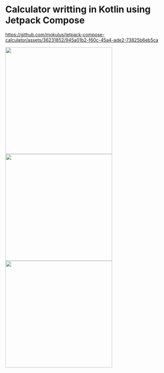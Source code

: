 # Calculator writting in Kotlin using Jetpack Compose 

https://github.com/mokulus/jetpack-compose-calculator/assets/36231852/945a01b2-f60c-45a4-ade2-73825b6eb5ca

<img src="https://github.com/mokulus/jetpack-compose-calculator/assets/36231852/1b0bfe01-647c-4ffd-9a8a-e0dfc7d44002" width=333>

<img src="https://github.com/mokulus/jetpack-compose-calculator/assets/36231852/9e0f3bf8-f3e4-4ef4-9c08-cb68f43aefce" width=333>

<img src="https://github.com/mokulus/jetpack-compose-calculator/assets/36231852/b149cc27-ff37-4130-8e76-020731b625de" width=333>

